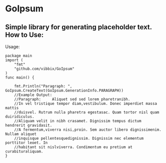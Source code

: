 GoIpsum
=======
Simple library for generating placeholder text.
How to Use:
--------------
Usage:

	package main
	import (
		"fmt"
		"github.com/vibbix/GoIpsum"
	)
	func main() {
		
		fmt.Println("Paragraph: ", GoIpsum.CreateText(GoIpsum.GenerationInfo.PARAGRAPH))
		//Example Output:
		//Paragraph:  	 Aliquet sed sed lorem pharetranibh. 
		//In vel tristique tempor diam,vestibulum. Donec imperdiet massa mattis 
		//duisvel. Rutrum nulla pharetra egestasac. Quam tortor nisl quam duiridiculus. 
		//Aliquam velit in nibh crasamet. Dignissim tempus dictum hendrerit gravidasit. 
		//A fermentum,viverra nisi,proin. Sem auctor libero dignissimenim. Nullam aliquet
		//inquisque pellentesquedignissim. Dignissim nec elementum porttitor leoet. In
		//habitant sit nislviverra. Condimentum eu pretium at curabituraliquam.
	}
